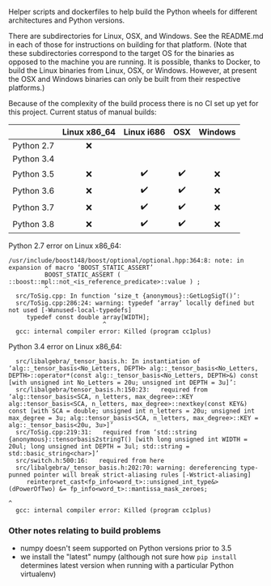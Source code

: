 Helper scripts and dockerfiles to help build the Python wheels for different architectures and Python versions.

There are subdirectories for Linux, OSX, and Windows. See the README.md in each of those for instructions on building for that platform. (Note that these subdirectories correspond to the target OS for the binaries as opposed to the machine you are running.  It is possible, thanks to Docker, to build the Linux binaries from Linux, OSX, or Windows. However, at present the OSX and Windows binaries can only be built from their respective platforms.)

Because of the complexity of the build process there is no CI set up yet for this project. Current status of manual builds:

| | Linux x86_64        | Linux i686           | OSX  | Windows |
| :-------------: | :-------------: |:-------------:| :-----:| :-----:|
| Python 2.7 | ❌ |   |   | |
| Python 3.4 |  |   |   |  |
| Python 3.5 | ❌ | ✔️  | ✔️  | ❌ | 
| Python 3.6 | ❌ | ✔️  | ✔️  | ❌ | 
| Python 3.7 | ❌ | ✔️  | ✔️  | ❌ | 
| Python 3.8 | ❌ | ✔️  | ✔️  | ❌ | 

Python 2.7 error on Linux x86_64: 

````
/usr/include/boost148/boost/optional/optional.hpp:364:8: note: in expansion of macro ‘BOOST_STATIC_ASSERT’
          BOOST_STATIC_ASSERT ( ::boost::mpl::not_<is_reference_predicate>::value ) ;
          ^
  src/ToSig.cpp: In function ‘size_t {anonymous}::GetLogSigT()’:
  src/ToSig.cpp:286:24: warning: typedef ‘array’ locally defined but not used [-Wunused-local-typedefs]
     typedef const double array[WIDTH];
                          ^
  gcc: internal compiler error: Killed (program cc1plus)
````

Python 3.4 error on Linux x86_64:
````
  src/libalgebra/_tensor_basis.h: In instantiation of ‘alg::_tensor_basis<No_Letters, DEPTH> alg::_tensor_basis<No_Letters, DEPTH>::operator*(const alg::_tensor_basis<No_Letters, DEPTH>&) const [with unsigned int No_Letters = 20u; unsigned int DEPTH = 3u]’:
  src/libalgebra/tensor_basis.h:150:23:   required from ‘alg::tensor_basis<SCA, n_letters, max_degree>::KEY alg::tensor_basis<SCA, n_letters, max_degree>::nextkey(const KEY&) const [with SCA = double; unsigned int n_letters = 20u; unsigned int max_degree = 3u; alg::tensor_basis<SCA, n_letters, max_degree>::KEY = alg::_tensor_basis<20u, 3u>]’
  src/ToSig.cpp:219:31:   required from ‘std::string {anonymous}::tensorbasis2stringT() [with long unsigned int WIDTH = 20ul; long unsigned int DEPTH = 3ul; std::string = std::basic_string<char>]’
  src/switch.h:500:16:   required from here
  src/libalgebra/_tensor_basis.h:202:70: warning: dereferencing type-punned pointer will break strict-aliasing rules [-Wstrict-aliasing]
     reinterpret_cast<fp_info<word_t>::unsigned_int_type&>(dPowerOfTwo) &= fp_info<word_t>::mantissa_mask_zeroes;
                                                                        ^
  gcc: internal compiler error: Killed (program cc1plus)
````

### Other notes relating to build problems
- numpy doesn't seem supported on Python versions prior to 3.5
- we install the "latest" numpy (although not sure how `pip install` determines latest version when running with a particular Python virtualenv)
